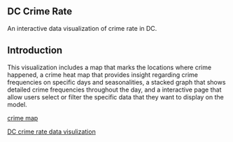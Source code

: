 ## DC Crime Rate 
An interactive data visualization of crime rate in DC.

## Introduction
This visualization includes a map that marks the locations where crime happened, a crime heat map that provides insight regarding crime frequencies on specific days and seasonalities, a stacked graph that shows detailed crime frequencies throughout the day, and a interactive page that allow users select or filter the specific data that they want to display on the model.

[crime map](hello-world/dashboard.png)



[DC crime rate data visulization](https://public.tableau.com/profile/xin.su1200#!/vizhome/projectDC1/DC)
